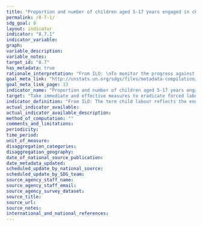 ```yaml
---
title: "Proportion and number of children aged 5-17 years engaged in child labour, by sex and age"
permalink: /8-7-1/
sdg_goal: 8
layout: indicator
indicator: "8.7.1"
indicator_variable: 
graph: 
variable_description: 
variable_notes: 
target_id: "8.7"
has_metadata: true
rationale_interpretation: "From ILO: \nTo monitor the progress against the target 8.7. Indicator is straightforward to interpret, as it gives the headcount of child labourers at national, regional and global levels. \n\n From UNICEF: \n Children around the world are routinely engaged in paid and unpaid forms of work that are not harmful to them. However, children are considered to be involved in child labour when they are either too young to work or are involved in activities harmful to their health and development. Children's involvement in hazardous work can compromise their physical, mental, social and educational development. \nThe issue of child labour is guided by three main international conventions: ILO Convention No. 138 concerning minimum age for admission to employment and Recommendation No. 146 (1973); ILO Convention No. 182 concerning the prohibition and immediate action for the elimination of the worst forms of child labour and Recommendation No. 190 (1999); and the United Nations Convention on the Rights of the Child (Article 32), including its Optional Protocol on the sale of children, child prostitution and child pornography. These conventions frame the concept of child labour and form the basis for child labour legislation enacted by countries that are signatories. \nAs per the 2008 Resolution concerning Statistics of Child Labour, the operation definition of child labour is based on number of hours spent working and working conditions, and encompasses both engagement in economic activities as well as household chores."
goal_meta_link: "http://unstats.un.org/sdgs/files/metadata-compilation/Metadata-Goal-8.pdf"
goal_meta_link_page: 13
indicator_name: "Proportion and number of children aged 5-17 years engaged in child labour, by sex and age"
target: "Take immediate and effective measures to eradicate forced labour, end modern slavery and human trafficking and secure the prohibition and elimination of the worst forms of child labour, including recruitment and use of child soldiers, and by 2025 end child labour in all its forms."
indicator_definition: "From ILO: The term child labour reflects the engagement of children in prohibited work and, more generally, in types of work to be eliminated as socially and morally undesirable as guided by national legislation, the ILO Minimum Age Convention, 1973 (No. 138), and the Worst Forms of Child Labour Convention, 1999 (No. 182), their respective supplementing Recommendations (Nos 146 and 190), and the United Nations Convention on the Rights of the Child. The statistical measurement framework for child labour is structured around (i) the age of the child; (ii) the productive activities by the child, including their nature and the conditions under which these are performed, and the duration of engagement by the child in such activities. For the purpose of statistical measurement, children engaged in child labour include all persons aged 5 to 17 years who, during a specified time period, were engaged in one or more of the following categories of activities: 	(a) worst forms of child labour, (as described in paragraphs 17'30, 18th ICLS resolution); 	(b) employment below the minimum age, (as described in paragraphs 32 and 33 of the 18th ICLS resolution); and 	(c) hazardous unpaid household services, (as described in paragraphs 36 and 37 of the 18th ICLS resolution), applicable where the general production boundary is used as the measurement framework.  From UNICEF:  This indicator provides the proportion of children aged 5-17 years who are engaged in child labour. It is calculated by dividing the number of children aged 5-17 years who are reported to have been engaged in child labour in the past week by the total number of children aged 5-17 in the population."
actual_indicator_available: 
actual_indicator_available_description: 
method_of_computation: ""
comments_and_limitations: 
periodicity: 
time_period: 
unit_of_measure: 
disaggregation_categories: 
disaggregation_geography: 
date_of_national_source_publication: 
date_metadata_updated: 
scheduled_update_by_national_source: 
scheduled_update_by_SDG_team: 
source_agency_staff_name: 
source_agency_staff_email: 
source_agency_survey_dataset: 
source_title: 
source_url: 
source_notes: 
international_and_national_references: 
---
```


